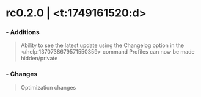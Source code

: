 # rc0.2.0 | <t:1749161520:d>
### - Additions
> Ability to see the latest update using the Changelog option in the </help:1370738679571550359> command
> Profiles can now be made hidden/private
### - Changes
> Optimization changes

